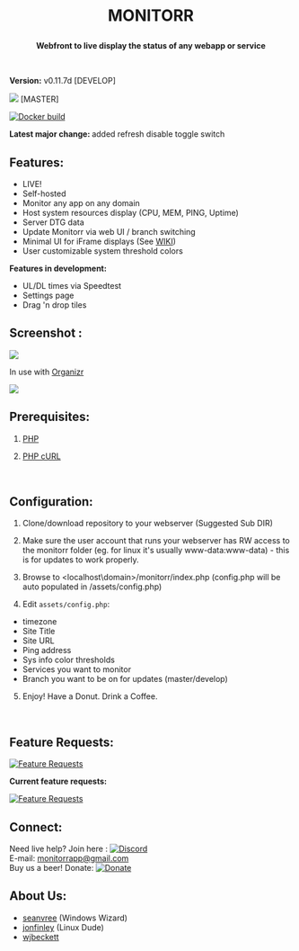 # <p align="center"><b> MONITORR </b></p>

<p align="center"><b>Webfront to live display the status of any webapp or service  </b></p>
<br>

<b> Version:</b> v0.11.7d [DEVELOP]

[![](https://img.shields.io/github/release/monitorr/monitorr.svg?style=flat)](https://github.com/monitorr/monitorr/releases) [MASTER]

[![Docker build](https://img.shields.io/docker/build/monitorr/monitorr.svg?maxAge=2592000)](https://hub.docker.com/r/monitorr/monitorr/)

<b> Latest major change: </b> added refresh disable toggle switch

## Features:

- LIVE!
- Self-hosted
- Monitor any app on any domain
- Host system resources display (CPU, MEM, PING, Uptime)
- Server DTG data
- Update Monitorr via web UI / branch switching
- Minimal UI for iFrame displays (See [WIKI](https://github.com/Monitorr/Monitorr/wiki/Integration:--Organizr))
- User customizable system threshold colors

<b> Features in development: </b>
- UL/DL times via Speedtest
- Settings page
- Drag 'n drop tiles


## Screenshot :

<img src="https://i.imgur.com/6fn9mMc.png[/img]">

<br>

In use with [Organizr](https://github.com/causefx/Organizr)

<img src="https://i.imgur.com/7vAZJbS.png[/img]">


## Prerequisites:
1) [PHP](https://secure.php.net/downloads.php)

2) [PHP cURL](https://secure.php.net/manual/en/book.curl.php)

<br>

## Configuration:
1) Clone/download repository to your webserver (Suggested Sub DIR)

2) Make sure the user account that runs your webserver has RW access to the monitorr folder (eg. for linux it's usually www-data:www-data) - this is for updates to work properly.

3) Browse to <localhost\domain>/monitorr/index.php (config.php will be auto populated in /assets/config.php)

4) Edit `assets/config.php`:
 - timezone
 - Site Title
 - Site URL
 - Ping address
 - Sys info color thresholds
 - Services you want to monitor
 - Branch you want to be on for updates (master/develop)

5) Enjoy! Have a Donut. Drink a Coffee.
<br>

## Feature Requests:
 [![Feature Requests](https://cloud.githubusercontent.com/assets/390379/10127973/045b3a96-6560-11e5-9b20-31a2032956b2.png)](https://feathub.com/Monitorr/Monitorr)

<b> Current feature requests: </b>

[![Feature Requests](https://feathub.com/Monitorr/Monitorr?format=svg)](https://feathub.com/Monitorr/Monitorr)
<br>

## Connect:
Need live help?  Join here :   [![Discord](https://img.shields.io/discord/102860784329052160.svg)](https://discord.gg/YKbRXtt)
<br>
E-mail: monitorrapp@gmail.com
<br>
Buy us a beer! Donate:        [![Donate](https://img.shields.io/badge/Donate-PayPal-green.svg)](https://paypal.me/monitorrapp)

## About Us:
- [seanvree](https://github.com/seanvree) (Windows Wizard)
- [jonfinley](https://github.com/jonfinley) (Linux Dude)
- [wjbeckett](https://github.com/wjbeckett)
